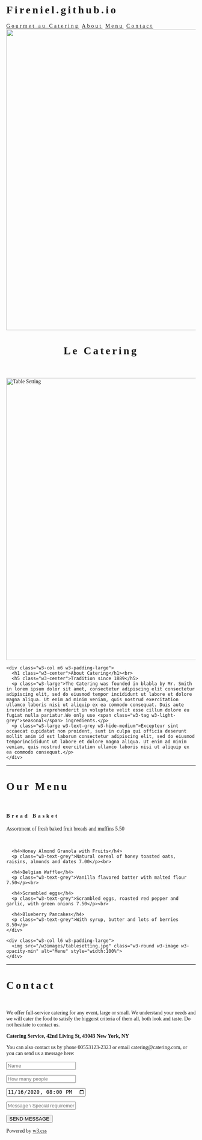 # Fireniel.github.io

<!DOCTYPE html>
<html>
<head>
<title>W3.CSS Template</title>
<meta charset="UTF-8">
<meta name="viewport" content="width=device-width, initial-scale=1">
<link rel="stylesheet" href="https://www.w3schools.com/w3css/4/w3.css">
<style>
body {font-family: "Times New Roman", Georgia, Serif;}
h1, h2, h3, h4, h5, h6 {
  font-family: "Playfair Display";
  letter-spacing: 5px;
}
</style>
</head>
<body>

<!-- Navbar (sit on top) -->
<div class="w3-top">
  <div class="w3-bar w3-white   w3-padding" style="letter-spacing:4px;">
    <a href="#home" class="w3-bar-item w3-button">Gourmet au Catering</a>
      <a href="#about" class="w3-bar-item w3-button">About</a>
      <a href="#menu" class="w3-bar-item w3-button">Menu</a>
      <a href="#contact" class="w3-bar-item w3-button">Contact</a>
    </div>
  </div>


<!-- Header -->
<header class="w3-display-container w3-content w3-wide" style="max-width:1600px;min-width:500px" id="home">
  <img class="w3-image" src="/w3images/hamburger.jpg" alt="Hamburger Catering" width="1600" height="800">
  <div class="w3-display-bottomleft w3-padding-large w3-opacity">
    <h1 class="w3-xxlarge">Le Catering</h1>
  </div>
</header>

<!-- Page content -->
<div class="w3-content" style="max-width:1100px">

  <!-- About Section -->
  <div class="w3-row w3-padding-64" id="about">
    <div class="w3-col m6 w3-padding-large w3-hide-small">
     <img src="/w3images/tablesetting2.jpg" class="w3-round w3-image w3-opacity-min" alt="Table Setting" width="600" height="750">
    </div>

    <div class="w3-col m6 w3-padding-large">
      <h1 class="w3-center">About Catering</h1><br>
      <h5 class="w3-center">Tradition since 1889</h5>
      <p class="w3-large">The Catering was founded in blabla by Mr. Smith in lorem ipsum dolor sit amet, consectetur adipiscing elit consectetur adipiscing elit, sed do eiusmod tempor incididunt ut labore et dolore magna aliqua. Ut enim ad minim veniam, quis nostrud exercitation ullamco laboris nisi ut aliquip ex ea commodo consequat. Duis aute iruredolor in reprehenderit in voluptate velit esse cillum dolore eu fugiat nulla pariatur.We only use <span class="w3-tag w3-light-grey">seasonal</span> ingredients.</p>
      <p class="w3-large w3-text-grey w3-hide-medium">Excepteur sint occaecat cupidatat non proident, sunt in culpa qui officia deserunt mollit anim id est laborum consectetur adipiscing elit, sed do eiusmod temporincididunt ut labore et dolore magna aliqua. Ut enim ad minim veniam, quis nostrud exercitation ullamco laboris nisi ut aliquip ex ea commodo consequat.</p>
    </div>
  </div>
  
  <hr>
  
  <!-- Menu Section -->
  <div class="w3-row w3-padding-64" id="menu">
    <div class="w3-col l6 w3-padding-large">
      <h1 class="w3-center">Our Menu</h1><br>
      <h4>Bread Basket</h4>
      <p class="w3-text-grey">Assortment of fresh baked fruit breads and muffins 5.50</p><br>
    
      <h4>Honey Almond Granola with Fruits</h4>
      <p class="w3-text-grey">Natural cereal of honey toasted oats, raisins, almonds and dates 7.00</p><br>
    
      <h4>Belgian Waffle</h4>
      <p class="w3-text-grey">Vanilla flavored batter with malted flour 7.50</p><br>
    
      <h4>Scrambled eggs</h4>
      <p class="w3-text-grey">Scrambled eggs, roasted red pepper and garlic, with green onions 7.50</p><br>
    
      <h4>Blueberry Pancakes</h4>
      <p class="w3-text-grey">With syrup, butter and lots of berries 8.50</p>    
    </div>
    
    <div class="w3-col l6 w3-padding-large">
      <img src="/w3images/tablesetting.jpg" class="w3-round w3-image w3-opacity-min" alt="Menu" style="width:100%">
    </div>
  </div>

  <hr>

  <!-- Contact Section -->
  <div class="w3-container w3-padding-64" id="contact">
    <h1>Contact</h1><br>
    <p>We offer full-service catering for any event, large or small. We understand your needs and we will cater the food to satisfy the biggerst criteria of them all, both look and taste. Do not hesitate to contact us.</p>
    <p class="w3-text-blue-grey w3-large"><b>Catering Service, 42nd Living St, 43043 New York, NY</b></p>
    <p>You can also contact us by phone 00553123-2323 or email catering@catering.com, or you can send us a message here:</p>
    <form action="/action_page.php" target="_blank">
      <p><input class="w3-input w3-padding-16" type="text" placeholder="Name" required name="Name"></p>
      <p><input class="w3-input w3-padding-16" type="number" placeholder="How many people" required name="People"></p>
      <p><input class="w3-input w3-padding-16" type="datetime-local" placeholder="Date and time" required name="date" value="2020-11-16T20:00"></p>
      <p><input class="w3-input w3-padding-16" type="text" placeholder="Message \ Special requirements" required name="Message"></p>
      <p><button class="w3-button w3-light-grey w3-section" type="submit">SEND MESSAGE</button></p>
    </form>
  </div>
  
<!-- End page content -->
</div>

<!-- Footer -->
<footer class="w3-center w3-light-grey w3-padding-32">
  <p>Powered by <a href="https://www.w3schools.com/w3css/default.asp" title="W3.CSS" target="_blank" class="w3-hover-text-green">w3.css</a></p>
</footer>

</body>
</html>
